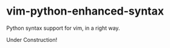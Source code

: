 vim-python-enhanced-syntax
==========================

Python syntax support for vim, in a right way.

Under Construction!
